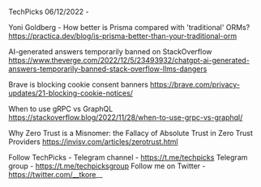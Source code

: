 TechPicks 06/12/2022 -

Yoni Goldberg - How better is Prisma compared with 'traditional' ORMs?
https://practica.dev/blog/is-prisma-better-than-your-traditional-orm

AI-generated answers temporarily banned on StackOverflow
https://www.theverge.com/2022/12/5/23493932/chatgpt-ai-generated-answers-temporarily-banned-stack-overflow-llms-dangers

Brave is blocking cookie consent banners
https://brave.com/privacy-updates/21-blocking-cookie-notices/

When to use gRPC vs GraphQL
https://stackoverflow.blog/2022/11/28/when-to-use-grpc-vs-graphql/

Why Zero Trust is a Misnomer: the Fallacy of Absolute Trust in Zero Trust Providers
https://invisv.com/articles/zerotrust.html

Follow TechPicks -
Telegram channel - https://t.me/techpicks
Telegram group - https://t.me/techpicksgroup
Follow me on Twitter - https://twitter.com/__tkore__